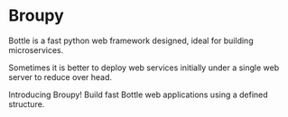 # Broupy

Bottle is a fast python web framework designed, ideal for building microservices.

Sometimes it is better to deploy web services initially under a single web server to reduce over head.

Introducing Broupy! Build fast Bottle web applications using a defined structure.